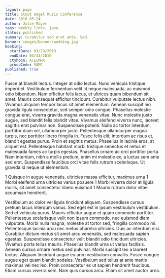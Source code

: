 ```yaml
---
layout: page
title: Stout Angel Music Conference
date: 2016-05-24
author: Julie Mayer
tags: weekly links, java
status: published
summary: Curabitur sed erat ante. Sed.
banner: images/banner/wedding.jpg
booking:
  startDate: 03/29/2019
  endDate: 03/31/2019
  ctyhocn: ATLCMHX
  groupCode: SAMC
published: true
---
```

Fusce at blandit lectus. Integer at odio lectus. Nunc vehicula tristique imperdiet. Vestibulum fermentum velit id neque malesuada, ac euismod odio bibendum. Nam efficitur felis lacus, et ultrices quam bibendum sit amet. Mauris consequat efficitur tincidunt. Curabitur vulputate lectus nibh.
Vivamus aliquam tempor lacus sit amet elementum. Aenean suscipit leo gravida ligula consectetur, sed semper odio congue. Phasellus molestie congue erat, viverra gravida magna venenatis vitae. Nunc molestie justo augue, sed blandit felis blandit vitae. Vivamus eleifend viverra nunc, laoreet sagittis erat pulvinar non. Suspendisse potenti. Nulla ac tortor interdum, porttitor diam vel, ullamcorper justo. Pellentesque ullamcorper magna turpis, nec porttitor libero fringilla in. Fusce felis elit, interdum ac risus et, blandit egestas purus. Proin et sagittis metus. Phasellus in lacinia eros, at aliquet est. Pellentesque habitant morbi tristique senectus et netus et malesuada fames ac turpis egestas. Phasellus ornare ac orci porttitor porta. Nam interdum, nibh a mollis pretium, enim mi molestie ex, a luctus sem ante sed erat. Suspendisse faucibus orci vitae felis rutrum scelerisque. Ut gravida id neque ut elementum.

1 Quisque in augue venenatis, ultricies massa efficitur, maximus urna
1 Morbi eleifend urna ultricies varius posuere
1 Morbi viverra dolor at ligula mollis, sit amet consectetur libero euismod
1 Mauris rutrum dolor vitae accumsan hendrerit.

Vestibulum ac dolor vel ligula tincidunt aliquam. Suspendisse cursus pretium lacus interdum varius. Sed eget est in ipsum vestibulum vestibulum. Sed et vehicula purus. Mauris efficitur augue et quam commodo porttitor. Pellentesque scelerisque velit non ipsum commodo, nec euismod diam vulputate. Morbi nulla magna, molestie at tortor sed, fringilla commodo mi.
Pellentesque lacinia arcu nec metus pharetra ultricies. Duis ac interdum nisi. Curabitur dictum metus sit amet arcu venenatis, sed malesuada sapien egestas. Suspendisse consectetur velit blandit odio tincidunt ultricies. Vivamus porta tellus mauris. Phasellus blandit urna ut varius facilisis. Aenean cursus ornare metus sed pulvinar. Morbi suscipit leo a laoreet luctus. Aliquam tincidunt augue eu arcu vestibulum convallis. Fusce congue augue eget quam blandit sodales. Vestibulum sed tellus at ante mattis maximus vel nec leo. Proin consectetur ex ut sapien hendrerit faucibus. Etiam cursus viverra sem. Nam quis cursus arcu. Etiam sit amet auctor urna.
